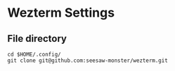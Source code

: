 # Wezterm Settings
## File directory
```
cd $HOME/.config/
git clone git@github.com:seesaw-monster/wezterm.git
```

